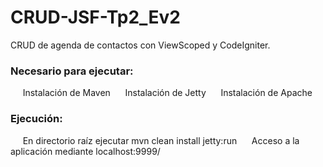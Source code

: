 # CRUD-JSF-Tp2_Ev2
CRUD de agenda de contactos con ViewScoped y CodeIgniter.

### Necesario para ejecutar: 
      Instalación de Maven
      Instalación de Jetty
      Instalación de Apache
      
### Ejecución: 
      En directorio raíz ejecutar mvn clean install jetty:run
      Acceso a la aplicación mediante localhost:9999/
      
